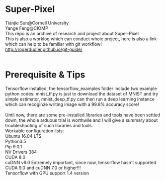 # Super-Pixel
Tianjie Sun@Cornell University <br /> Yange Feng@CIOMP <br />
This repo is an archive of research and project about Super-Pixel <br />
This is also a worklog which can conduct whole project, here is also a link which can help to be familiar with git workflow!
http://rogerdudler.github.io/git-guide/
<br />
<br />
# Prerequisite & Tips

Tensorflow installed, the tensorflow_examples folder include two example python codes: mnist_tf.py is just to download the dataset of MNIST and try simple estimator, mnist_deep_tf.py can then run a deep learning instance which can recoginze writing image with a 99.8% accuracy score! <br />
<br />
Until now, there are some pre-installed libraries and tools have been settled down, the whole arduous trial is worthwile and I will give a summary about troubleshooting of such libraries and tools.
<br />
Workable configuration lists:<br />
Ubuntu 16.04 LTS<br />
Python3.5<br />
Pip 9.0.1<br />
NV Drivers 384<br />
CUDA 8.0<br />
cuDNN v6.0 Extremely important, since now, tensorflow hasn't supported CUDA 9.0 and cuDNN 7.0 or higher!!!<br />
Tensorflow with GPU support 1.4 version<br /> 
